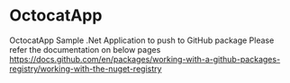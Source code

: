 # OctocatApp
OctocatApp
Sample .Net Application to push to GitHub package
Please refer the documentation on below pages
https://docs.github.com/en/packages/working-with-a-github-packages-registry/working-with-the-nuget-registry
